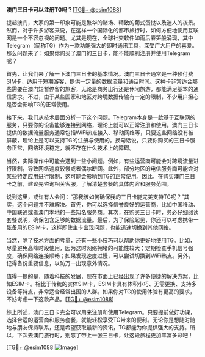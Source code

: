 **澳门三日卡可以注册TG吗？**[[TG💪+ @esim1088](https://t.me/s/esim1088)]

提起澳门，大家的第一印象可能是繁华的赌场、精致的葡式蛋挞以及迷人的夜景。然而，对于许多游客来说，在这样一个国际化的都市旅行时，如何方便地使用互联网是一个不容忽视的问题。尤其是现在，全球社交软件如雨后春笋般涌现，其中Telegram（简称TG）作为一款功能强大的即时通讯工具，深受广大用户的喜爱。那么问题来了：如果你购买了澳门的三日卡，能不能顺利注册并使用Telegram呢？

首先，让我们来了解一下澳门三日卡的基本情况。澳门三日卡通常是一种预付费SIM卡，适用于短期游客，提供一定量的数据流量和通话时间。这种卡非常适合那些需要在澳门短暂停留的旅客，无论是商务出行还是休闲旅游，都能满足基本的通信需求。不过，由于某些国家和地区对跨境数据传输有一定的限制，不少用户担心是否会影响TG的正常使用。

接下来，我们从技术层面分析一下这个问题。Telegram本身是一款基于互联网的服务，只要你的设备能够连接到网络，理论上就可以正常注册和使用。澳门三日卡提供的数据流量服务通常包括WiFi热点接入、移动网络等，只要这些网络没有被屏蔽，理论上是可以支持TG的注册与使用的。换句话说，只要你购买的三日卡服务正常，网络环境稳定，就不存在什么技术上的障碍。

当然，实际操作中可能会遇到一些小问题。例如，有些运营商可能会对跨境流量进行限制，导致网络速度较慢或者偶尔断网。此外，部分地区的电信服务商可能会对某些特定应用进行限制，这可能会影响到TG的正常使用。因此，在购买澳门三日卡之前，建议先咨询相关客服，了解清楚套餐的具体内容和服务范围。

说到这里，或许有人会问：“那我该如何确保我的三日卡能完美支持TG呢？”其实，这个问题并不难解决。首先，你可以选择信誉良好的运营商，比如中国移动、中国联通或者澳门本地的一些知名服务商。其次，在购买三日卡时，务必仔细阅读套餐说明，确保包含足够的数据流量。最后，为了保险起见，你还可以考虑携带一张备用的ESIM卡，这样即使主卡出现问题，也能迅速切换到其他网络。

当然，除了技术方面的考量，还有一些小技巧可以帮助你更好地使用TG。比如，尽量避免高峰时段使用，因为这时网络拥堵的可能性较大；定期检查手机信号强度，确保网络连接顺畅；如果发现速度过慢，可以尝试切换到WiFi热点。另外，记得备份重要信息，以防万一出现意外情况。

值得一提的是，随着科技的发展，现在市面上已经出现了许多便捷的解决方案，比如ESIM卡。相比于传统的实体SIM卡，ESIM卡具有体积小巧、无需更换、支持多设备等特点，非常适合经常出国的人群。如果你对TG的使用体验有更高的要求，不妨考虑一下这款产品。[[TG💪+ @esim1088](https://t.me/s/esim1088)]

综上所述，澳门三日卡完全可以用来注册和使用Telegram。只要提前做好功课，选择合适的运营商和服务套餐，就能轻松享受TG带来的便利。无论你是想随时随地与朋友保持联系，还是希望获取最新的资讯，TG都能为你提供强大的支持。所以，下次去澳门旅行时，别忘了带上一张三日卡，让这段旅程更加丰富多彩吧！

[[TG💪+ @esim1088](https://t.me/s/esim1088) ![Image](https://i.postimg.cc/4NQfJmqS/Snipaste-2025-05-13-00-14-12.png)]